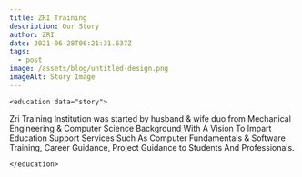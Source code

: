 ```yaml
---
title: ZRI Training
description: Our Story
author: ZRI
date: 2021-06-28T06:21:31.637Z
tags:
  - post
image: /assets/blog/untitled-design.png
imageAlt: Story Image
---
```

`<education data="story">`

Zri Training Institution was started by husband & wife duo from Mechanical Engineering & Computer Science Background With A Vision To Impart Education Support Services Such As Computer Fundamentals & Software Training, Career Guidance, Project Guidance to Students And Professionals.

`</education>`